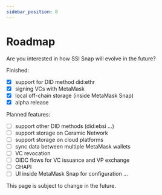 ```yaml
---
sidebar_position: 8
---
```


# Roadmap

Are you interested in how SSI Snap will evolve in the future?

Finished:
- [x] support for DID method did:ethr
- [x] signing VCs with MetaMask
- [x] local off-chain storage (inside MetaMask Snap)
- [x] alpha release

Planned features:
- [ ] support other DID methods (did:ebsi ...)
- [ ] support storage on Ceramic Network
- [ ] support storage on cloud platforms
- [ ] sync data between multiple MetaMask wallets
- [ ] VC revocation
- [ ] OIDC flows for VC issuance and VP exchange
- [ ] CHAPI
- [ ] UI inside MetaMask Snap for configuration
...

This page is subject to change in the future.
